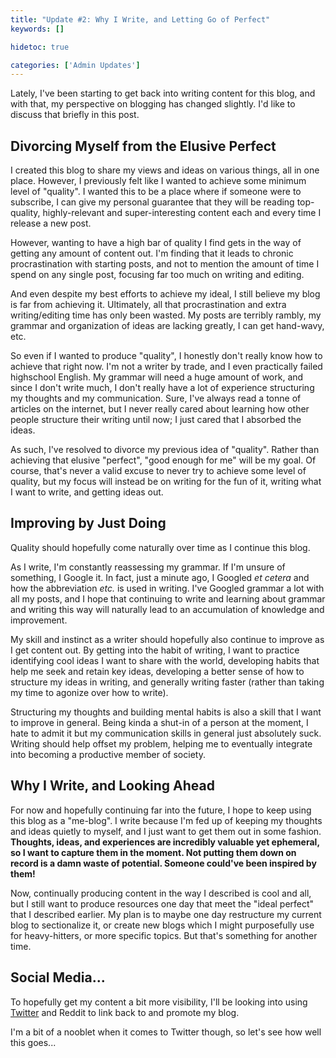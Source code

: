 ```yaml
---
title: "Update #2: Why I Write, and Letting Go of Perfect"
keywords: []

hidetoc: true

categories: ['Admin Updates']
---
```


Lately, I've been starting to get back into writing content for this blog, and with that, my perspective on blogging has changed slightly. I'd like to discuss that briefly in this post.

## Divorcing Myself from the Elusive Perfect

I created this blog to share my views and ideas on various things, all in one place. However, I previously felt like I wanted to achieve some minimum level of "quality". I wanted this to be a place where if someone were to subscribe, I can give my personal guarantee that they will be reading top-quality, highly-relevant and super-interesting content each and every time I release a new post.

However, wanting to have a high bar of quality I find gets in the way of getting any amount of content out. I'm finding that it leads to chronic procrastination with starting posts, and not to mention the amount of time I spend on any single post, focusing far too much on writing and editing.

And even despite my best efforts to achieve my ideal, I still believe my blog is far from achieving it. Ultimately, all that procrastination and extra writing/editing time has only been wasted. My posts are terribly rambly, my grammar and organization of ideas are lacking greatly, I can get hand-wavy, etc.

So even if I wanted to produce "quality", I honestly don't really know how to achieve that right now. I'm not a writer by trade, and I even practically failed highschool English. My grammar will need a huge amount of work, and since I don't write much, I don't really have a lot of experience structuring my thoughts and my communication. Sure, I've always read a tonne of articles on the internet, but I never really cared about learning how other people structure their writing until now; I just cared that I absorbed the ideas.

As such, I've resolved to divorce my previous idea of "quality". Rather than achieving that elusive "perfect", "good enough for me" will be my goal. Of course, that's never a valid excuse to never try to achieve some level of quality, but my focus will instead be on writing for the fun of it, writing what I want to write, and getting ideas out.

## Improving by Just Doing

Quality should hopefully come naturally over time as I continue this blog.

As I write, I'm constantly reassessing my grammar. If I'm unsure of something, I Google it. In fact, just a minute ago, I Googled *et cetera* and how the abbreviation *etc.* is used in writing. I've Googled grammar a lot with all my posts, and I hope that continuing to write and learning about grammar and writing this way will naturally lead to an accumulation of knowledge and improvement.

My skill and instinct as a writer should hopefully also continue to improve as I get content out. By getting into the habit of writing, I want to practice identifying cool ideas I want to share with the world, developing habits that help me seek and retain key ideas, developing a better sense of how to structure my ideas in writing, and generally writing faster (rather than taking my time to agonize over how to write).

Structuring my thoughts and building mental habits is also a skill that I want to improve in general. Being kinda a shut-in of a person at the moment, I hate to admit it but my communication skills in general just absolutely suck. Writing should help offset my problem, helping me to eventually integrate into becoming a productive member of society.

## Why I Write, and Looking Ahead

For now and hopefully continuing far into the future, I hope to keep using this blog as a "me-blog". I write because I'm fed up of keeping my thoughts and ideas quietly to myself, and I just want to get them out in some fashion. **Thoughts, ideas, and experiences are incredibly valuable yet ephemeral, so I want to capture them in the moment. Not putting them down on record is a damn waste of potential. Someone could've been inspired by them!**

Now, continually producing content in the way I described is cool and all, but I still want to produce resources one day that meet the "ideal perfect" that I described earlier. My plan is to maybe one day restructure my current blog to sectionalize it, or create new blogs which I might purposefully use for heavy-hitters, or more specific topics. But that's something for another time.

## Social Media...

To hopefully get my content a bit more visibility, I'll be looking into using [Twitter](https://twitter.com/simishadows) and Reddit to link back to and promote my blog.

I'm a bit of a nooblet when it comes to Twitter though, so let's see how well this goes...

